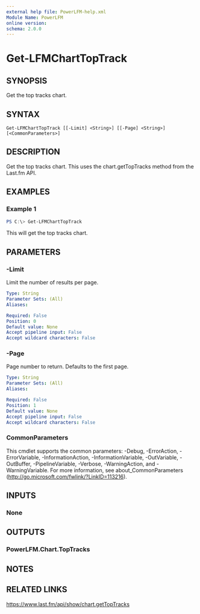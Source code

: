 ```yaml
---
external help file: PowerLFM-help.xml
Module Name: PowerLFM
online version:
schema: 2.0.0
---
```


# Get-LFMChartTopTrack

## SYNOPSIS
Get the top tracks chart.

## SYNTAX

```
Get-LFMChartTopTrack [[-Limit] <String>] [[-Page] <String>] [<CommonParameters>]
```

## DESCRIPTION
Get the top tracks chart. This uses the chart.getTopTracks method from the Last.fm API.

## EXAMPLES

### Example 1
```powershell
PS C:\> Get-LFMChartTopTrack
```

This will get the top tracks chart.

## PARAMETERS

### -Limit
Limit the number of results per page.

```yaml
Type: String
Parameter Sets: (All)
Aliases:

Required: False
Position: 0
Default value: None
Accept pipeline input: False
Accept wildcard characters: False
```

### -Page
Page number to return. Defaults to the first page.

```yaml
Type: String
Parameter Sets: (All)
Aliases:

Required: False
Position: 1
Default value: None
Accept pipeline input: False
Accept wildcard characters: False
```

### CommonParameters
This cmdlet supports the common parameters: -Debug, -ErrorAction, -ErrorVariable, -InformationAction, -InformationVariable, -OutVariable, -OutBuffer, -PipelineVariable, -Verbose, -WarningAction, and -WarningVariable.
For more information, see about_CommonParameters (http://go.microsoft.com/fwlink/?LinkID=113216).

## INPUTS

### None

## OUTPUTS

### PowerLFM.Chart.TopTracks

## NOTES

## RELATED LINKS

https://www.last.fm/api/show/chart.getTopTracks
